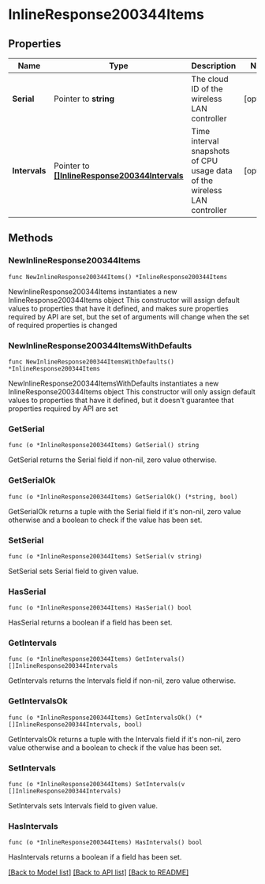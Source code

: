 # InlineResponse200344Items

## Properties

Name | Type | Description | Notes
------------ | ------------- | ------------- | -------------
**Serial** | Pointer to **string** | The cloud ID of the wireless LAN controller | [optional] 
**Intervals** | Pointer to [**[]InlineResponse200344Intervals**](InlineResponse200344Intervals.md) | Time interval snapshots of CPU usage data of the wireless LAN controller | [optional] 

## Methods

### NewInlineResponse200344Items

`func NewInlineResponse200344Items() *InlineResponse200344Items`

NewInlineResponse200344Items instantiates a new InlineResponse200344Items object
This constructor will assign default values to properties that have it defined,
and makes sure properties required by API are set, but the set of arguments
will change when the set of required properties is changed

### NewInlineResponse200344ItemsWithDefaults

`func NewInlineResponse200344ItemsWithDefaults() *InlineResponse200344Items`

NewInlineResponse200344ItemsWithDefaults instantiates a new InlineResponse200344Items object
This constructor will only assign default values to properties that have it defined,
but it doesn't guarantee that properties required by API are set

### GetSerial

`func (o *InlineResponse200344Items) GetSerial() string`

GetSerial returns the Serial field if non-nil, zero value otherwise.

### GetSerialOk

`func (o *InlineResponse200344Items) GetSerialOk() (*string, bool)`

GetSerialOk returns a tuple with the Serial field if it's non-nil, zero value otherwise
and a boolean to check if the value has been set.

### SetSerial

`func (o *InlineResponse200344Items) SetSerial(v string)`

SetSerial sets Serial field to given value.

### HasSerial

`func (o *InlineResponse200344Items) HasSerial() bool`

HasSerial returns a boolean if a field has been set.

### GetIntervals

`func (o *InlineResponse200344Items) GetIntervals() []InlineResponse200344Intervals`

GetIntervals returns the Intervals field if non-nil, zero value otherwise.

### GetIntervalsOk

`func (o *InlineResponse200344Items) GetIntervalsOk() (*[]InlineResponse200344Intervals, bool)`

GetIntervalsOk returns a tuple with the Intervals field if it's non-nil, zero value otherwise
and a boolean to check if the value has been set.

### SetIntervals

`func (o *InlineResponse200344Items) SetIntervals(v []InlineResponse200344Intervals)`

SetIntervals sets Intervals field to given value.

### HasIntervals

`func (o *InlineResponse200344Items) HasIntervals() bool`

HasIntervals returns a boolean if a field has been set.


[[Back to Model list]](../README.md#documentation-for-models) [[Back to API list]](../README.md#documentation-for-api-endpoints) [[Back to README]](../README.md)


